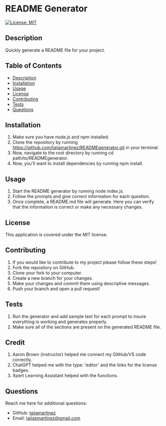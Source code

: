 
  # README Generator
  
  [![License: MIT](https://img.shields.io/badge/License-MIT-yellow.svg)](https://opensource.org/licenses/MIT)
  
  ## Description
  Quickly generate a README file for your project.
  
  ## Table of Contents
  - [Description](#description)
  - [Installation](#installation)
  - [Usage](#usage)
  - [License](#license)
  - [Contributing](#contributing)
  - [Tests](#tests)
  - [Questions](#questions)
  
  ## Installation
  1. Make sure you have node.js and npm installed.
2. Clone the repository by running https://github.com/taijamartinez/READMEgenerator.git in your terminal.
3. Now, navigate to the root directory by running cd path/to/READMEgenerator.
4. Now, you'll want to install dependencies by running npm install.

  
  ## Usage
  1. Start the README generator by running node index.js.
2. Follow the prompts and give correct information for each question.
3. Once complete, a README.md file will generate. Here you can verify that the information is correct or make any necessary changes.
  
  ## License
  This application is covered under the MIT license.
  
  ## Contributing
  1. If you would like to contribute to my project please follow these steps!
2. Fork the repository on GitHub.
3. Clone your fork to your computer.
4. Create a new branch for your changes.
5. Make your changes and commit them using descriptive messages.
6. Push your branch and open a pull request!
  
  ## Tests
  1. Run the generator and add sample text for each prompt to insure everything is working and generates properly.
2. Make sure all of the sections are present on the generated README file. 

  ## Credit
  1. Aaron Brown (instructor) helped me connect my GitHub/VS code correctly.
2. ChatGPT helped me with the type: 'editor' and the links for the license badges.
3. Xpert Learning Assistant helped with the functions.
  
  ## Questions
  Reach me here for additional questions:
  - GitHub: [taijamartinez](https://github.com/taijamartinez)
  - Email: [taijasmartinez@gmail.com](mailto:taijasmartinez@gmail.com)
    
